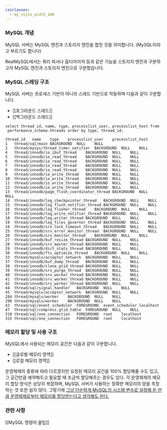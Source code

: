 ```yaml
---
cssclasses:
  - my_style_width_100
---
```


### MySQL 개념

MySQL 서버는 MySQL 엔진과 스토리지 엔진을 합친 것을 의미합니다.
(MySQL이라고 부르기도 합니다)

RealMySQL에서는 쿼리 파서나 옵티마이저 등과 같은 기능을 스토리지 엔진과 구분하고자 MySQL 엔진과 스토리지 엔진으로 구분했습니다.



### MySQL 스레딩 구조
MySQL 서버는 프로세스 기반이 아니라 스레드 기반으로 작동하며 다음과 같이 구분합니다.
- [[포그라운드 스레드]]
- [[백그라운드 스레드]]


```mysql
select thread_id, name, type, processlist_user, processlist_host from
 performance_schema.threads order by type, thread_id;
```

```mysql
thread_id	name	type	processlist_user	processlist_host
1	thread/sql/main	BACKGROUND	NULL	NULL
2	thread/mysys/thread_timer_notifier	BACKGROUND	NULL	NULL
4	thread/innodb/io_ibuf_thread	BACKGROUND	NULL	NULL
5	thread/innodb/io_read_thread	BACKGROUND	NULL	NULL
6	thread/innodb/io_read_thread	BACKGROUND	NULL	NULL
7	thread/innodb/io_read_thread	BACKGROUND	NULL	NULL
8	thread/innodb/io_read_thread	BACKGROUND	NULL	NULL
9	thread/innodb/io_write_thread	BACKGROUND	NULL	NULL
10	thread/innodb/io_write_thread	BACKGROUND	NULL	NULL
11	thread/innodb/io_write_thread	BACKGROUND	NULL	NULL
12	thread/innodb/io_write_thread	BACKGROUND	NULL	NULL
13	thread/innodb/page_flush_coordinator_thread	BACKGROUND	NULL	NULL
14	thread/innodb/log_checkpointer_thread	BACKGROUND	NULL	NULL
15	thread/innodb/log_flush_notifier_thread	BACKGROUND	NULL	NULL
16	thread/innodb/log_flusher_thread	BACKGROUND	NULL	NULL
17	thread/innodb/log_write_notifier_thread	BACKGROUND	NULL	NULL
18	thread/innodb/log_writer_thread	BACKGROUND	NULL	NULL
19	thread/innodb/log_files_governor_thread	BACKGROUND	NULL	NULL
24	thread/innodb/srv_lock_timeout_thread	BACKGROUND	NULL	NULL
25	thread/innodb/srv_error_monitor_thread	BACKGROUND	NULL	NULL
26	thread/innodb/srv_monitor_thread	BACKGROUND	NULL	NULL
27	thread/innodb/buf_resize_thread	BACKGROUND	NULL	NULL
28	thread/innodb/srv_master_thread	BACKGROUND	NULL	NULL
29	thread/innodb/dict_stats_thread	BACKGROUND	NULL	NULL
30	thread/innodb/fts_optimize_thread	BACKGROUND	NULL	NULL
33	thread/mysqlx/acceptor_network	BACKGROUND	NULL	NULL
37	thread/innodb/buf_dump_thread	BACKGROUND	NULL	NULL
38	thread/innodb/clone_gtid_thread	BACKGROUND	NULL	NULL
39	thread/innodb/srv_purge_thread	BACKGROUND	NULL	NULL
40	thread/innodb/srv_worker_thread	BACKGROUND	NULL	NULL
41	thread/innodb/srv_worker_thread	BACKGROUND	NULL	NULL
42	thread/innodb/srv_worker_thread	BACKGROUND	NULL	NULL
44	thread/sql/signal_handler	BACKGROUND	NULL	NULL
45	thread/mysqlx/acceptor_network	BACKGROUND	NULL	NULL
284	thread/mysqlx/worker	BACKGROUND	NULL	NULL
298	thread/mysqlx/worker	BACKGROUND	NULL	NULL
43	thread/sql/event_scheduler	FOREGROUND	event_scheduler	localhost
47	thread/sql/compress_gtid_table	FOREGROUND	NULL	NULL
310	thread/sql/one_connection	FOREGROUND	root	localhost
315	thread/sql/one_connection	FOREGROUND	root	localhost
```


### 메모리 할당 및 사용 구조

MySQL에서 사용되는 메모리 공간은 다음과 같이 구분합니다.
- [[글로벌 메모리 영역]]
- [[로컬 메모리 영역]]

운영체제의 종류에 따라 다르겠지만 요청된 메모리 공간을 100% 할당해줄 수도 있고, 그 공간만큼 예약해두고 필요할 때 조금씩 할당해주는 경우도 있다. 각 운영체제의 메모리 할당 방식은 상당히 복잡하며, MySQL 서버가 사용하는 정확한 메모리의 양을 측정하는 것 또한 쉽지 않다. 
그렇기에 <u>그냥 단순하게 MySQL의 시스템 변수로 설정해 둔 만큼 운영체제로부터 메모리를 할당받는다고 생각해도 된다.</u>



### 관련 사항
[[MySQL 명령어 꿀팁]]